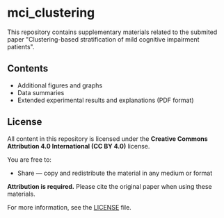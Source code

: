 # mci_clustering
This repository contains supplementary materials related to the submited paper "Clustering-based stratification of mild cognitive impairment patients". 

## Contents

- Additional figures and graphs
- Data summaries
- Extended experimental results and explanations (PDF format)

## License

All content in this repository is licensed under the **Creative Commons Attribution 4.0 International (CC BY 4.0)** license.

You are free to:
- Share — copy and redistribute the material in any medium or format


**Attribution is required.** Please cite the original paper when using these materials.

For more information, see the [LICENSE](LICENSE.md) file.

